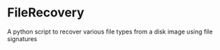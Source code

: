 # FileRecovery
A python script to recover various file types from a disk image using file signatures
